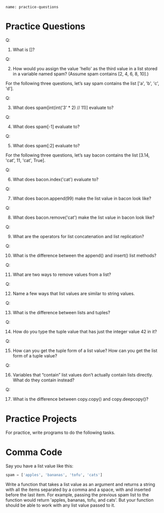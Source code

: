 ```ngMeta
name: practice-questions
```
# Practice Questions

Q:

1. What is []?

Q:

2. How would you assign the value 'hello' as the third value in a list stored in a variable named spam? (Assume spam contains [2, 4, 6, 8, 10].)

For the following three questions, let’s say spam contains the list ['a', 'b', 'c', 'd'].

Q:

3. What does spam[int(int('3' * 2) // 11)] evaluate to?

Q:

4. What does spam[-1] evaluate to?

Q:

5. What does spam[:2] evaluate to?

For the following three questions, let’s say bacon contains the list [3.14, 'cat', 11, 'cat', True].

Q:

6. What does bacon.index('cat') evaluate to?

Q:

7. What does bacon.append(99) make the list value in bacon look like?

Q:

8. What does bacon.remove('cat') make the list value in bacon look like?

Q:

9. What are the operators for list concatenation and list replication?

Q:

10. What is the difference between the append() and insert() list methods?

Q:

11. What are two ways to remove values from a list?

Q:

12. Name a few ways that list values are similar to string values.

Q:

13. What is the difference between lists and tuples?

Q:

14. How do you type the tuple value that has just the integer value 42 in it?

Q:

15. How can you get the tuple form of a list value? How can you get the list form of a tuple value?

Q:

16. Variables that “contain” list values don’t actually contain lists directly. What do they contain instead?

Q:

17. What is the difference between copy.copy() and copy.deepcopy()?

# Practice Projects
For practice, write programs to do the following tasks.

# Comma Code
Say you have a list value like this:

```python
spam = ['apples', 'bananas', 'tofu', 'cats']
```
Write a function that takes a list value as an argument and returns a string with all the items separated by a comma and a space, with and inserted before the last item. For example, passing the previous spam list to the function would return 'apples, bananas, tofu, and cats'. But your function should be able to work with any list value passed to it.
